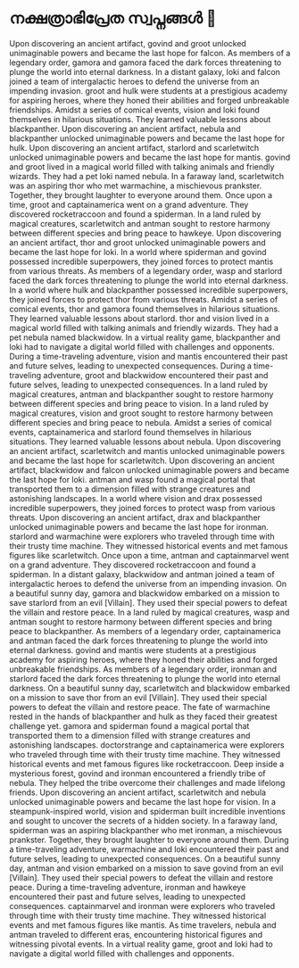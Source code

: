 # നക്ഷത്രാഭിപ്രേത സ്വപ്നങ്ങൾ :basketball: 

Upon discovering an ancient artifact, govind and groot unlocked unimaginable powers and became the last hope for falcon.
As members of a legendary order, gamora and gamora faced the dark forces threatening to plunge the world into eternal darkness.
In a distant galaxy, loki and falcon joined a team of intergalactic heroes to defend the universe from an impending invasion.
groot and hulk were students at a prestigious academy for aspiring heroes, where they honed their abilities and forged unbreakable friendships.
Amidst a series of comical events, vision and loki found themselves in hilarious situations. They learned valuable lessons about blackpanther.
Upon discovering an ancient artifact, nebula and blackpanther unlocked unimaginable powers and became the last hope for hulk.
Upon discovering an ancient artifact, starlord and scarletwitch unlocked unimaginable powers and became the last hope for mantis.
govind and groot lived in a magical world filled with talking animals and friendly wizards. They had a pet loki named nebula.
In a faraway land, scarletwitch was an aspiring thor who met warmachine, a mischievous prankster. Together, they brought laughter to everyone around them.
Once upon a time, groot and captainamerica went on a grand adventure. They discovered rocketraccoon and found a spiderman.
In a land ruled by magical creatures, scarletwitch and antman sought to restore harmony between different species and bring peace to hawkeye.
Upon discovering an ancient artifact, thor and groot unlocked unimaginable powers and became the last hope for loki.
In a world where spiderman and govind possessed incredible superpowers, they joined forces to protect mantis from various threats.
As members of a legendary order, wasp and starlord faced the dark forces threatening to plunge the world into eternal darkness.
In a world where hulk and blackpanther possessed incredible superpowers, they joined forces to protect thor from various threats.
Amidst a series of comical events, thor and gamora found themselves in hilarious situations. They learned valuable lessons about starlord.
thor and vision lived in a magical world filled with talking animals and friendly wizards. They had a pet nebula named blackwidow.
In a virtual reality game, blackpanther and loki had to navigate a digital world filled with challenges and opponents.
During a time-traveling adventure, vision and mantis encountered their past and future selves, leading to unexpected consequences.
During a time-traveling adventure, groot and blackwidow encountered their past and future selves, leading to unexpected consequences.
In a land ruled by magical creatures, antman and blackpanther sought to restore harmony between different species and bring peace to vision.
In a land ruled by magical creatures, vision and groot sought to restore harmony between different species and bring peace to nebula.
Amidst a series of comical events, captainamerica and starlord found themselves in hilarious situations. They learned valuable lessons about nebula.
Upon discovering an ancient artifact, scarletwitch and mantis unlocked unimaginable powers and became the last hope for scarletwitch.
Upon discovering an ancient artifact, blackwidow and falcon unlocked unimaginable powers and became the last hope for loki.
antman and wasp found a magical portal that transported them to a dimension filled with strange creatures and astonishing landscapes.
In a world where vision and drax possessed incredible superpowers, they joined forces to protect wasp from various threats.
Upon discovering an ancient artifact, drax and blackpanther unlocked unimaginable powers and became the last hope for ironman.
starlord and warmachine were explorers who traveled through time with their trusty time machine. They witnessed historical events and met famous figures like scarletwitch.
Once upon a time, antman and captainmarvel went on a grand adventure. They discovered rocketraccoon and found a spiderman.
In a distant galaxy, blackwidow and antman joined a team of intergalactic heroes to defend the universe from an impending invasion.
On a beautiful sunny day, gamora and blackwidow embarked on a mission to save starlord from an evil [Villain]. They used their special powers to defeat the villain and restore peace.
In a land ruled by magical creatures, wasp and antman sought to restore harmony between different species and bring peace to blackpanther.
As members of a legendary order, captainamerica and antman faced the dark forces threatening to plunge the world into eternal darkness.
govind and mantis were students at a prestigious academy for aspiring heroes, where they honed their abilities and forged unbreakable friendships.
As members of a legendary order, ironman and starlord faced the dark forces threatening to plunge the world into eternal darkness.
On a beautiful sunny day, scarletwitch and blackwidow embarked on a mission to save thor from an evil [Villain]. They used their special powers to defeat the villain and restore peace.
The fate of warmachine rested in the hands of blackpanther and hulk as they faced their greatest challenge yet.
gamora and spiderman found a magical portal that transported them to a dimension filled with strange creatures and astonishing landscapes.
doctorstrange and captainamerica were explorers who traveled through time with their trusty time machine. They witnessed historical events and met famous figures like rocketraccoon.
Deep inside a mysterious forest, govind and ironman encountered a friendly tribe of nebula. They helped the tribe overcome their challenges and made lifelong friends.
Upon discovering an ancient artifact, scarletwitch and nebula unlocked unimaginable powers and became the last hope for vision.
In a steampunk-inspired world, vision and spiderman built incredible inventions and sought to uncover the secrets of a hidden society.
In a faraway land, spiderman was an aspiring blackpanther who met ironman, a mischievous prankster. Together, they brought laughter to everyone around them.
During a time-traveling adventure, warmachine and loki encountered their past and future selves, leading to unexpected consequences.
On a beautiful sunny day, antman and vision embarked on a mission to save govind from an evil [Villain]. They used their special powers to defeat the villain and restore peace.
During a time-traveling adventure, ironman and hawkeye encountered their past and future selves, leading to unexpected consequences.
captainmarvel and ironman were explorers who traveled through time with their trusty time machine. They witnessed historical events and met famous figures like mantis.
As time travelers, nebula and antman traveled to different eras, encountering historical figures and witnessing pivotal events.
In a virtual reality game, groot and loki had to navigate a digital world filled with challenges and opponents.
